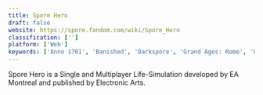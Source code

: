 ```yaml
---
title: Spore Hero
draft: false 
website: https://spore.fandom.com/wiki/Spore_Hero
classification: ['']
platform: ['Web']
keywords: ['Anno 1701', 'Banished', 'Darkspore', 'Grand Ages: Rome', 'Osmos', 'Rise of Nations', 'The Settlers Online', 'Towns', 'Tropico', 'Warcraft III: Reign of Chaos']
---
```

Spore Hero is a Single and Multiplayer Life-Simulation developed by EA Montreal and published by Electronic Arts.